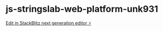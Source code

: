 # js-stringslab-web-platform-unk931

[Edit in StackBlitz next generation editor ⚡️](https://stackblitz.com/~/github.com/geethakasani/js-stringslab-web-platform-unk931)